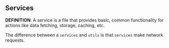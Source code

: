 ## Services

**DEFINITION**: A service is a file that provides basic, common functionality for actions like data fetching, storage, caching, etc.

The difference between a `services` and `utils` is that `services` make network requests.
